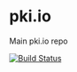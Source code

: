 # pki.io
Main pki.io repo

[![Build Status](https://travis-ci.org/pki-io/pki.io.svg?branch=master)](https://travis-ci.org/pki-io/pki.io)
